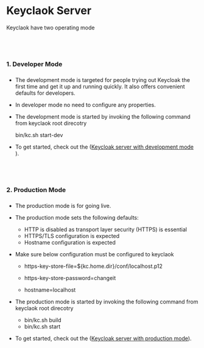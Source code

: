 Keyclaok Server
===============

Keyclaok have two operating mode 

<br><h3>1. Developer Mode<h3> 
-----------------

- The development mode is targeted for people trying out Keycloak the first time and get it up and running quickly. It also offers convenient defaults for developers.

- In developer mode no need to configure any properties.

- The development mode is started by invoking the following command from keyclaok root direcotry

	bin/kc.sh start-dev

- To get started, check out the (<a target = "_blank" href="https://github.com/pradipinexture/keycloak-with-spring-boot/tree/main/0.%20Keycloak%20Server/keycloak-19.0.3-dev">Keycloak server with development mode</a> ). 

<br><h3>2. Production Mode<h3> 
 ------------------

- The production mode is for going live.

- The production mode sets the following defaults:

	- HTTP is disabled as transport layer security (HTTPS) is essential
	- HTTPS/TLS configuration is expected
	- Hostname configuration is expected

- Make sure below configuration must be configured to keyclaok

	- https-key-store-file=${kc.home.dir}/conf/localhost.p12
	- https-key-store-password=changeit

	- hostname=localhost


- The production mode is started by invoking the following command from keyclaok root direcotry
	- bin/kc.sh build
	- bin/kc.sh start
	
- To get started, check out the (<a target = "_blank" href="https://github.com/pradipinexture/keycloak-with-spring-boot/tree/main/0.%20Keycloak%20Server/keycloak-19.0.3-prod">Keycloak server with production mode</a>).


